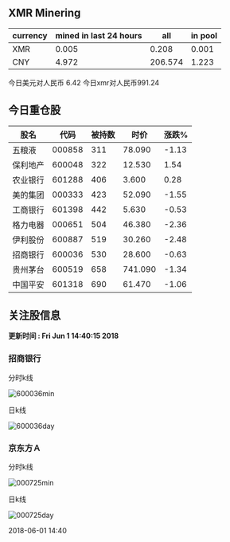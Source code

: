 ## XMR Minering

|currency|mined in last 24 hours|all|in pool|
|---|---|---|---|
|XMR|0.005|0.208|0.001|
|CNY|4.972|206.574|1.223|

今日美元对人民币 6.42	今日xmr对人民币991.24


## 今日重仓股 

|股名|代码|被持数|时价|涨跌%|
|---|---|---|---|---|
|五粮液|000858|311|78.090|-1.13|
|保利地产|600048|322|12.530|1.54|
|农业银行|601288|406|3.600|0.28|
|美的集团|000333|423|52.090|-1.55|
|工商银行|601398|442|5.630|-0.53|
|格力电器|000651|504|46.380|-2.36|
|伊利股份|600887|519|30.260|-2.48|
|招商银行|600036|530|28.600|-0.63|
|贵州茅台|600519|658|741.090|-1.34|
|中国平安|601318|690|61.470|-1.06|

## 关注股信息
**更新时间 : Fri Jun  1 14:40:15 2018**
### 招商银行 
分时k线

![600036min](http://image.sinajs.cn/newchart/min/n/sh600036.gif)

日k线

![600036day](http://image.sinajs.cn/newchart/daily/n/sh600036.gif)

### 京东方Ａ 
分时k线

![000725min](http://image.sinajs.cn/newchart/min/n/sz000725.gif)

日k线

![000725day](http://image.sinajs.cn/newchart/daily/n/sz000725.gif)

2018-06-01 14:40